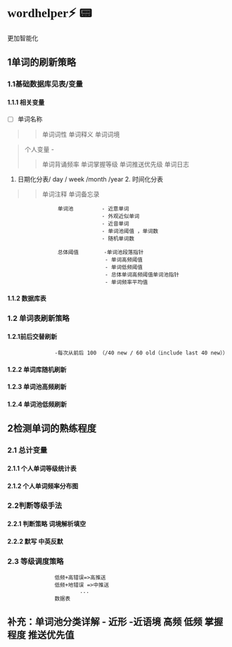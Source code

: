 <font face="微软雅黑">wordhelper:zap: :pager:</font>
===


更加智能化


## 1单词的刷新策略

### 1.1基础数据库见表/变量

#### 1.1.1 相关变量 

- [ ] 单词名称  
>>单词词性
>>单词释义
>>单词词境

>个人变量       -
>>单词背诵频率
>>单词掌握等级
>>单词推送优先级
>>单词日志    
1. 日期化分表/ day / week /month /year  2. 时间化分表
>>单词注释
>>单词备忘录

                    单词池         - 近意单词
                                  - 外观近似单词
                                  - 近音单词
                                  - 单词池阈值 ，单词数
                                  - 随机单词数
                                 
                    总体阈值        -单词池段落指针
                                   - 单词高频阈值
                                   - 单词低频阈值
                                   - 总体单词高频阈值单词池指针
                                   - 单词频率平均值
                                  
                                  
#### 1.1.2 数据库表




### 1.2 单词表刷新策略


#### 1.2.1前后交替刷新
                   
                   -每次从前后 100 （/40 new / 60 old（include last 40 new））
                   
                   
#### 1.2.2 单词库随机刷新

#### 1.2.3 单词池高频刷新

#### 1.2.4 单词池低频刷新

## 2检测单词的熟练程度

### 2.1 总计变量

#### 2.1.1 个人单词等级统计表

#### 2.1.2  个人单词频率分布图

### 2.2判断等级手法

#### 2.2.1  判断策略 词境解析填空

#### 2.2.2  默写 中英反默

### 2.3 等级调度策略

                   低频+高错误=>高推送
                   低频+地错误 =>中推送
                           ...
                   数据表

## 补充：单词池分类详解 - 近形 -近语境 高频 低频 掌握程度 推送优先值

